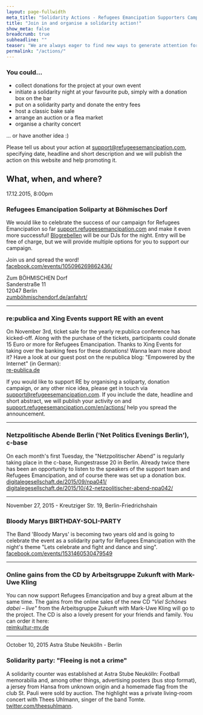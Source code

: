 ```yaml
---
layout: page-fullwidth
meta_title: "Solidarity Actions - Refugees Emancipation Supporters Campaign"
title: "Join in and organise a solidarity action!"
show_meta: false
breadcrumb: true
subheadline: ""
teaser: "We are always eager to find new ways to generate attention for Refugees Emancipation and to collect more donations. Here's another way for you to contribute: solidarity actions!"
permalink: "/actions/"
---
```


### You could...
- collect donations for the project at your own event
- initiate a solidarity night at your favourite pub, simply with a donation box on the bar   
- put on a solidarity party and donate the entry fees
- host a classic bake sale
- arrange an auction or a flea market
- organise a charity concert

... or have another idea :)

Please tell us about your action at  [support@refugeesemancipation.com](mailto:support@refugeesemancipation.com), specifying date, headline and short description and we will publish the action on this website and help promoting it.

## What, when, and where?

<p class="subheadline subheader mt20">17.12.2015, 8:00pm</p>
<h3 class="t0">Refugees Emancipation Soliparty at Böhmisches Dorf</h3>

We would like to celebrate the success of our campaign for Refugees Emancipation so far [support.refugeesemancipation.com](http://support.refugeesemancipation.com/) and make it even more successful!
[Blogrebellen](http://www.blogrebellen.de) will be our DJs for the night. Entry will be free of charge, but we will provide multiple options for you to support our campaign.

Join us and spread the word! <br>
[facebook.com/events/105096269862436/](https://www.facebook.com/events/105096269862436/)

Zum BÖHMISCHEN Dorf<br>
Sanderstraße 11<br>
12047 Berlin<br>
[zumböhmischendorf.de/anfahrt/](http://www.zumböhmischendorf.de/anfahrt/)

---

### re:publica and Xing Events support RE with an event

On November 3rd, ticket sale for the yearly re:publica conference has kicked-off.
Along with the purchase of the tickets, participants could donate 15 Euro or more for Refugees Emancipation. Thanks to Xing Events for taking over the banking fees for these donations! Wanna learn more about it? Have a look at our guest post on the re:publica blog: "Empowered by the Internet" (in German):<br>
[re-publica.de](https://re-publica.de/16/guestcontribution/ermaechtigt-durchs-netz)

If you would like to support RE by organising a soliparty, donation campaign, or any other nice idea, please get in touch via [support@refugeesemancipation.com](mailto:support@refugeesemancipation.com). If you include the date, headline and short abstract, we will publish your activity on and  [support.refugeesemancipation.com/en/actions/](http://support.refugeesemancipation.com/en/actions/) help you spread the announcement.

---

### Netzpolitische Abende Berlin ('Net Politics Evenings Berlin'), c-base

On each month's first Tuesday, the "Netzpolitischer Abend" is regularly taking place in the c-base, Rungestrasse 20 in Berlin.
Already twice there has been an opportunity to listen to the speakers of the support team and Refugees Emancipation, and of course there was set up a donation box.<br>
[digitalegesellschaft.de/2015/09/npa041/](https://digitalegesellschaft.de/2015/09/npa041/)<br>
[digitalegesellschaft.de/2015/10/42-netzpolitischer-abend-npa042/](https://digitalegesellschaft.de/2015/10/42-netzpolitischer-abend-npa042/)

---

<p class="subheadline subheader mt20">November 27, 2015 - Kreutziger Str. 19, Berlin-Friedrichshain</p>
<h3 class="t0">Bloody Marys BIRTHDAY-SOLI-PARTY</h3>

The Band 'Bloody Marys' is becoming two years old and is going to celebrate the event as a solidarity party for Refugees Emancipation with the night's theme
"Lets celebrate and fight and dance and sing".<br>
[facebook.com/events/1531460530479549](https://www.facebook.com/events/1531460530479549/)

---

### Online gains from the CD by Arbeitsgruppe Zukunft with Mark-Uwe Kling
You can now support Refugees Emancipation and buy a great album at the same time. The gains from the online sales of the new CD _"Viel Schönes dabei – live"_ from the Arbeitsgruppe Zukunft with Mark-Uwe Kling will go to the project. The CD is also a lovely present for your friends and family. You can order it here:<br> [reimkultur-mv.de](https://www.reimkultur-mv.de/artikel_mk15005_audio-cd-arbeitsgruppe-zukunft-viel-schoenes-dabei-live.html)

---

<p class="subheadline subheader">October 10, 2015 Astra Stube Neukölln - Berlin</p>

<h3 class="t0">Solidarity party: "Fleeing is not a crime"</h3>

A solidarity counter was established at Astra Stube Neukölln: Football memorabilia and, among other things, advertising posters (bus stop format), a jersey from Hansa from unknown origin and a homemade flag from the club St. Pauli were sold by auction. The highlight was a private living-room concert with Thees Uhlmann, singer of the band Tomte. <br> [twitter.com/theesuhlmann](https://twitter.com/theesuhlmann).
